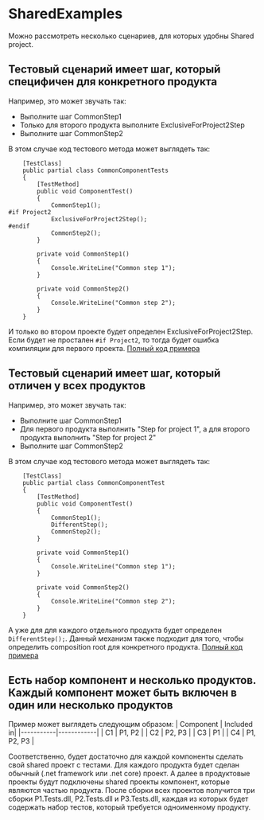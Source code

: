 # SharedExamples

Можно рассмотреть несколько сценариев, для которых удобны Shared project.

## Тестовый сценарий имеет шаг, который специфичен для конкретного продукта

Например, это может звучать так:
* Выполните шаг CommonStep1
* Только для второго продукта выполните ExclusiveForProject2Step
* Выполните шаг CommonStep2

В этом случае код тестового метода может выглядеть так:
```
    [TestClass]
    public partial class CommonComponentTests
    {
        [TestMethod]
        public void ComponentTest()
        {
            CommonStep1();
#if Project2
            ExclusiveForProject2Step();
#endif
            CommonStep2();
        }

        private void CommonStep1()
        {
            Console.WriteLine("Common step 1");
        }

        private void CommonStep2()
        {
            Console.WriteLine("Common step 2");
        }
    }
```

И только во втором проекте будет определен ExclusiveForProject2Step. Если будет не простален ``` #if Project2 ```, то тогда будет ошибка компиляции для первого проекта.
[Полный код примера](https://github.com/Viridovics/SharedExamples/tree/master/AdditionalStepExample)

## Тестовый сценарий имеет шаг, который отличен у всех продуктов

Например, это может звучать так:
* Выполните шаг CommonStep1
* Для первого продукта выполнить "Step for project 1", а для второго продукта выполнить "Step for project 2"
* Выполните шаг CommonStep2

В этом случае код тестового метода может выглядеть так:
```
    [TestClass]
    public partial class CommonComponentTest
    {
        [TestMethod]
        public void ComponentTest()
        {
            CommonStep1();
            DifferentStep();
            CommonStep2();
        }

        private void CommonStep1()
        {
            Console.WriteLine("Common step 1");
        }

        private void CommonStep2()
        {
            Console.WriteLine("Common step 2");
        }
    }
```

А уже для для каждого отдельного продукта будет определен ``` DifferentStep(); ```. Данный механизм также подходит для того, чтобы определить composition root для конкретного продукта.
[Полный код примера](https://github.com/Viridovics/SharedExamples/tree/master/DifferentStepExample)

## Есть набор компонент и несколько продуктов. Каждый компонент может быть включен в один или несколько продуктов

Пример может выглядеть следующим образом:
| Component | Included in|
|-----------|------------|
| C1        | P1, P2     |
| C2        | P2, P3     |
| C3        | P1         |
| C4        | P1, P2, P3 |

Соответственно, будет достаточно для каждой компоненты сделать свой shared проект с тестами. Для каждого продукта будет сделан обычный (.net framework или .net core) проект. А далее в продуктовые проекты будут подключены shared проекты компонент, которые являются частью продукта. После сборки всех проектов получится три сборки P1.Tests.dll, P2.Tests.dll и P3.Tests.dll, каждая из которых будет содержать набор тестов, который требуется одноименному продукту. 
